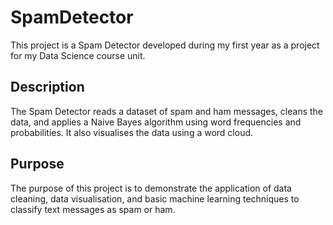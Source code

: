 # SpamDetector

This project is a Spam Detector developed during my first year as a project for my Data Science course unit.

## Description

The Spam Detector reads a dataset of spam and ham messages, cleans the data, and applies a Naive Bayes algorithm using word frequencies and probabilities. It also visualises the data using a word cloud.

## Purpose

The purpose of this project is to demonstrate the application of data cleaning, data visualisation, and basic machine learning techniques to classify text messages as spam or ham.

